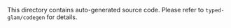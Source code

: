 This directory contains auto-generated source code. Please refer to `typed-glam/codegen` for details.
